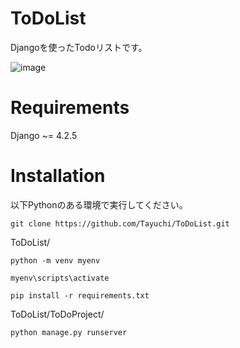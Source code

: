 # ToDoList
Djangoを使ったTodoリストです。

![image](https://github.com/Tayuchi/ToDoList/assets/107281831/e47b9448-c4bf-4bcb-b574-511462dfa6d4)

# Requirements
Django ~= 4.2.5

# Installation
以下Pythonのある環境で実行してください。
```
git clone https://github.com/Tayuchi/ToDoList.git
```
ToDoList/
```
python -m venv myenv
```
```
myenv\scripts\activate
```
```
pip install -r requirements.txt
```
ToDoList/ToDoProject/
```
python manage.py runserver
```
